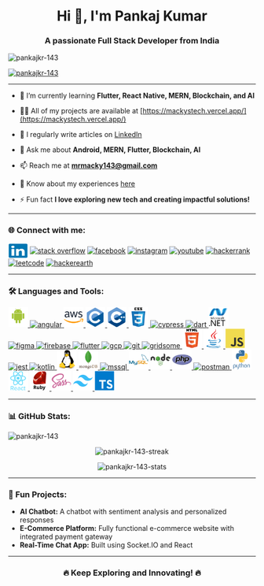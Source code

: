 <h1 align="center">Hi 👋, I'm Pankaj Kumar</h1>
<h3 align="center">A passionate Full Stack Developer from India</h3>

<p align="left"> <img src="https://komarev.com/ghpvc/?username=pankajkr-143&label=Profile%20views&color=0e75b6&style=flat" alt="pankajkr-143" /> </p>

<p align="left"> 
  <a href="https://github.com/ryo-ma/github-profile-trophy"><img src="https://github-profile-trophy.vercel.app/?username=pankajkr-143&theme=onedark" alt="pankajkr-143" /></a> 
</p>

---

- 🌱 I’m currently learning **Flutter, React Native, MERN, Blockchain, and AI**
  
- 👨‍💻 All of my projects are available at [https://mackystech.vercel.app/](https://mackystech.vercel.app/)

- 📝 I regularly write articles on [LinkedIn](https://www.linkedin.com/in/pankaj-kumar-647080266/)

- 💬 Ask me about **Android, MERN, Flutter, Blockchain, AI**

- 📫 Reach me at **mrmacky143@gmail.com**

- 📄 Know about my experiences [here](https://www.linkedin.com/in/pankaj-kumar-647080266/)

- ⚡ Fun fact **I love exploring new tech and creating impactful solutions!**

---

<h3 align="left">🌐 Connect with me:</h3>
<p align="left">
<a href="https://linkedin.com/in/pankaj-kumar-647080266" target="blank"><img align="center" src="https://raw.githubusercontent.com/devicons/devicon/master/icons/linkedin/linkedin-original.svg" alt="linkedin" height="30" width="40" /></a>
<a href="https://stackoverflow.com/users/22307794/macky-the-coder" target="blank"><img align="center" src="https://cdn.jsdelivr.net/npm/simple-icons@3.1.0/icons/stackoverflow.svg" alt="stack overflow" height="30" width="40" /></a>
<a href="https://www.facebook.com/profile.php?id=100090498100791" target="blank"><img align="center" src="https://cdn.jsdelivr.net/npm/simple-icons@3.1.0/icons/facebook.svg" alt="facebook" height="30" width="40" /></a>
<a href="https://www.instagram.com/mr._macky_/" target="blank"><img align="center" src="https://cdn.jsdelivr.net/npm/simple-icons@3.1.0/icons/instagram.svg" alt="instagram" height="30" width="40" /></a>
<a href="https://www.youtube.com/@MackysTech" target="blank"><img align="center" src="https://cdn.jsdelivr.net/npm/simple-icons@3.1.0/icons/youtube.svg" alt="youtube" height="30" width="40" /></a>
<a href="https://www.hackerrank.com/kumarpankaj85891/" target="blank"><img align="center" src="https://cdn.jsdelivr.net/npm/simple-icons@3.1.0/icons/hackerrank.svg" alt="hackerrank" height="30" width="40" /></a>
<a href="https://www.leetcode.com/kumarmacky/" target="blank"><img align="center" src="https://cdn.jsdelivr.net/npm/simple-icons@3.1.0/icons/leetcode.svg" alt="leetcode" height="30" width="40" /></a>
<a href="https://www.hackerearth.com/@pankaj2465/" target="blank"><img align="center" src="https://cdn.jsdelivr.net/npm/simple-icons@3.1.0/icons/hackerearth.svg" alt="hackerearth" height="30" width="40" /></a>
</p>

---

<h3 align="left">🛠️ Languages and Tools:</h3>
<p align="left">
  <!-- Add more tools and technologies here -->
  <a href="https://developer.android.com" target="_blank" rel="noreferrer"> <img src="https://raw.githubusercontent.com/devicons/devicon/master/icons/android/android-original-wordmark.svg" alt="android" width="40" height="40"/> </a> 
  <a href="https://angular.io" target="_blank" rel="noreferrer"> <img src="https://angular.io/assets/images/logos/angular/angular.svg" alt="angular" width="40" height="40"/> </a> 
  <a href="https://aws.amazon.com" target="_blank" rel="noreferrer"> <img src="https://raw.githubusercontent.com/devicons/devicon/master/icons/amazonwebservices/amazonwebservices-original-wordmark.svg" alt="aws" width="40" height="40"/> </a> 
  <a href="https://www.cprogramming.com/" target="_blank" rel="noreferrer"> <img src="https://raw.githubusercontent.com/devicons/devicon/master/icons/c/c-original.svg" alt="c" width="40" height="40"/> </a> 
  <a href="https://www.w3schools.com/cpp/" target="_blank" rel="noreferrer"> <img src="https://raw.githubusercontent.com/devicons/devicon/master/icons/cplusplus/cplusplus-original.svg" alt="cplusplus" width="40" height="40"/> </a> 
  <a href="https://www.w3schools.com/css/" target="_blank" rel="noreferrer"> <img src="https://raw.githubusercontent.com/devicons/devicon/master/icons/css3/css3-original-wordmark.svg" alt="css3" width="40" height="40"/> </a> 
  <a href="https://www.cypress.io" target="_blank" rel="noreferrer"> <img src="https://raw.githubusercontent.com/simple-icons/simple-icons/6e46ec1fc23b60c8fd0d2f2ff46db82e16dbd75f/icons/cypress.svg" alt="cypress" width="40" height="40"/> </a> 
  <a href="https://dart.dev" target="_blank" rel="noreferrer"> <img src="https://www.vectorlogo.zone/logos/dartlang/dartlang-icon.svg" alt="dart" width="40" height="40"/> </a> 
  <a href="https://dotnet.microsoft.com/" target="_blank" rel="noreferrer"> <img src="https://raw.githubusercontent.com/devicons/devicon/master/icons/dot-net/dot-net-original-wordmark.svg" alt="dotnet" width="40" height="40"/> </a> 
  <a href="https://www.figma.com/" target="_blank" rel="noreferrer"> <img src="https://www.vectorlogo.zone/logos/figma/figma-icon.svg" alt="figma" width="40" height="40"/> </a> 
  <a href="https://firebase.google.com/" target="_blank" rel="noreferrer"> <img src="https://www.vectorlogo.zone/logos/firebase/firebase-icon.svg" alt="firebase" width="40" height="40"/> </a> 
  <a href="https://flutter.dev" target="_blank" rel="noreferrer"> <img src="https://www.vectorlogo.zone/logos/flutterio/flutterio-icon.svg" alt="flutter" width="40" height="40"/> </a> 
  <a href="https://cloud.google.com" target="_blank" rel="noreferrer"> <img src="https://www.vectorlogo.zone/logos/google_cloud/google_cloud-icon.svg" alt="gcp" width="40" height="40"/> </a> 
  <a href="https://git-scm.com/" target="_blank" rel="noreferrer"> <img src="https://www.vectorlogo.zone/logos/git-scm/git-scm-icon.svg" alt="git" width="40" height="40"/> </a> 
  <a href="https://gridsome.org/" target="_blank" rel="noreferrer"> <img src="https://www.vectorlogo.zone/logos/gridsome/gridsome-icon.svg" alt="gridsome" width="40" height="40"/> </a> 
  <a href="https://www.w3.org/html/" target="_blank" rel="noreferrer"> <img src="https://raw.githubusercontent.com/devicons/devicon/master/icons/html5/html5-original-wordmark.svg" alt="html5" width="40" height="40"/> </a> 
  <a href="https://www.java.com" target="_blank" rel="noreferrer"> <img src="https://raw.githubusercontent.com/devicons/devicon/master/icons/java/java-original.svg" alt="java" width="40" height="40"/> </a> 
  <a href="https://developer.mozilla.org/en-US/docs/Web/JavaScript" target="_blank" rel="noreferrer"> <img src="https://raw.githubusercontent.com/devicons/devicon/master/icons/javascript/javascript-original.svg" alt="javascript" width="40" height="40"/> </a> 
  <a href="https://jestjs.io" target="_blank" rel="noreferrer"> <img src="https://www.vectorlogo.zone/logos/jestjsio/jestjsio-icon.svg" alt="jest" width="40" height="40"/> </a> 
  <a href="https://kotlinlang.org" target="_blank" rel="noreferrer"> <img src="https://www.vectorlogo.zone/logos/kotlinlang/kotlinlang-icon.svg" alt="kotlin" width="40" height="40"/> </a> 
  <a href="https://www.linux.org/" target="_blank" rel="noreferrer"> <img src="https://raw.githubusercontent.com/devicons/devicon/master/icons/linux/linux-original.svg" alt="linux" width="40" height="40"/> </a> 
  <a href="https://www.mongodb.com/" target="_blank" rel="noreferrer"> <img src="https://raw.githubusercontent.com/devicons/devicon/master/icons/mongodb/mongodb-original-wordmark.svg" alt="mongodb" width="40" height="40"/> </a> 
  <a href="https://www.microsoft.com/en-us/sql-server" target="_blank" rel="noreferrer"> <img src="https://www.svgrepo.com/show/303229/microsoft-sql-server-logo.svg" alt="mssql" width="40" height="40"/> </a> 
  <a href="https://www.mysql.com/" target="_blank" rel="noreferrer"> <img src="https://raw.githubusercontent.com/devicons/devicon/master/icons/mysql/mysql-original-wordmark.svg" alt="mysql" width="40" height="40"/> </a> 
  <a href="https://nodejs.org" target="_blank" rel="noreferrer"> <img src="https://raw.githubusercontent.com/devicons/devicon/master/icons/nodejs/nodejs-original-wordmark.svg" alt="nodejs" width="40" height="40"/> </a> 
  <a href="https://www.php.net" target="_blank" rel="noreferrer"> <img src="https://raw.githubusercontent.com/devicons/devicon/master/icons/php/php-original.svg" alt="php" width="40" height="40"/> </a> 
  <a href="https://postman.com" target="_blank" rel="noreferrer"> <img src="https://www.vectorlogo.zone/logos/getpostman/getpostman-icon.svg" alt="postman" width="40" height="40"/> </a> 
  <a href="https://www.python.org" target="_blank" rel="noreferrer"> <img src="https://raw.githubusercontent.com/devicons/devicon/master/icons/python/python-original-wordmark.svg" alt="python" width="40" height="40"/> </a> 
  <a href="https://reactjs.org/" target="_blank" rel="noreferrer"> <img src="https://raw.githubusercontent.com/devicons/devicon/master/icons/react/react-original-wordmark.svg" alt="react" width="40" height="40"/> </a> 
  <a href="https://www.ruby-lang.org/en/" target="_blank" rel="noreferrer"> <img src="https://raw.githubusercontent.com/devicons/devicon/master/icons/ruby/ruby-original-wordmark.svg" alt="ruby" width="40" height="40"/> </a> 
  <a href="https://www.sass-lang.com" target="_blank" rel="noreferrer"> <img src="https://raw.githubusercontent.com/devicons/devicon/master/icons/sass/sass-original.svg" alt="sass" width="40" height="40"/> </a> 
  <a href="https://tailwindcss.com/" target="_blank" rel="noreferrer"> <img src="https://raw.githubusercontent.com/devicons/devicon/master/icons/tailwindcss/tailwindcss-plain.svg" alt="tailwind" width="40" height="40"/> </a> 
  <a href="https://www.typescriptlang.org/" target="_blank" rel="noreferrer"> <img src="https://raw.githubusercontent.com/devicons/devicon/master/icons/typescript/typescript-original.svg" alt="typescript" width="40" height="40"/> </a> 

</p>

---

<h3 align="left">📊 GitHub Stats:</h3>
<p align="left">
  <img src="https://github-readme-stats.vercel.app/api/top-langs?username=pankajkr-143&show_icons=true&locale=en&layout=compact" alt="pankajkr-143" />
</p>
<p align="center">
  <img src="https://github.com/anuraghazra/github-readme-stats/?user=pankajkr-143&theme=dark" alt="pankajkr-143-streak" />
</p>
<p align="center">
  <img src="https://github-readme-stats.vercel.app/api?username=pankajkr-143&show_icons=true&locale=en&theme=radical" alt="pankajkr-143-stats" />
</p>

---

<h3 align="left">🚀 Fun Projects:</h3>
<ul>
  <li><b>AI Chatbot:</b> A chatbot with sentiment analysis and personalized responses</li>
  <li><b>E-Commerce Platform:</b> Fully functional e-commerce website with integrated payment gateway</li>
  <li><b>Real-Time Chat App:</b> Built using Socket.IO and React</li>
</ul>

---

<h3 align="center">🔥 Keep Exploring and Innovating! 🔥</h3>
